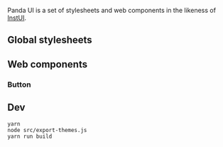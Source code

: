 Panda UI is a set of stylesheets and web components in the likeness of [InstUI](https://github.com/instructure/instructure-ui).

## Global stylesheets

## Web components

### Button

## Dev

```
yarn
node src/export-themes.js
yarn run build
```
